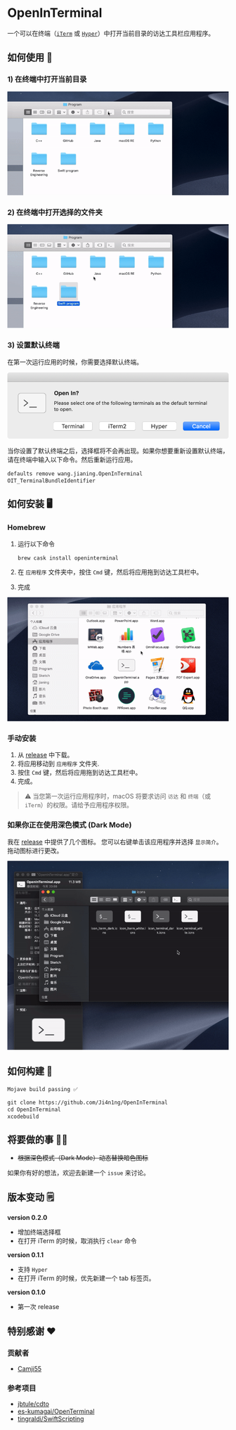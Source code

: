  # OpenInTerminal

一个可以在终端（[`iTerm`](https://www.iterm2.com/) 或 [`Hyper`](https://github.com/zeit/hyper)）中打开当前目录的访达工具栏应用程序。

## 如何使用 🚀

### 1) 在终端中打开当前目录

![run](./screenshots/run.gif)

### 2) 在终端中打开选择的文件夹

![run2](./screenshots/run2.gif)

### 3) 设置默认终端

在第一次运行应用的时候，你需要选择默认终端。

![selector](./screenshots/selector.png)

当你设置了默认终端之后，选择框将不会再出现。如果你想要重新设置默认终端，请在终端中输入以下命令。然后重新运行应用。

```
defaults remove wang.jianing.OpenInTerminal OIT_TerminalBundleIdentifier
```

## 如何安装 🖥

### Homebrew

1. 运行以下命令

   ```
   brew cask install openinterminal
   ```

2. 在 `应用程序` 文件夹中，按住 `Cmd` 键，然后将应用拖到访达工具栏中。

3. 完成

![toolbar](./screenshots/drag_to_toolbar-zh.gif)

### 手动安装

1. 从 [release](https://github.com/Ji4n1ng/OpenInTerminal/releases) 中下载。
2. 将应用移动到 `应用程序` 文件夹.
3. 按住 `Cmd` 键，然后将应用拖到访达工具栏中。
4. 完成。

>  ⚠️ 当您第一次运行应用程序时，macOS 将要求访问 `访达` 和 `终端`（或 `iTerm`）的权限。请给予应用程序权限。

### 如果你正在使用深色模式 (Dark Mode)

我在 [release](https://github.com/Ji4n1ng/OpenInTerminal/releases) 中提供了几个图标。 您可以右键单击该应用程序并选择 `显示简介`。 拖动图标进行更改。

![change_icon](./screenshots/change_icon-zh.gif)

## 如何构建 🔨

`Mojave build passing ✅`

```
git clone https://github.com/Ji4n1ng/OpenInTerminal
cd OpenInTerminal
xcodebuild
```

## 将要做的事 👨‍💻

- ~~根据深色模式（Dark  Mode）动态替换暗色图标~~

如果你有好的想法，欢迎去新建一个 `issue` 来讨论。

## 版本变动 🗒

**version 0.2.0**

- 增加终端选择框
- 在打开 iTerm 的时候，取消执行 `clear` 命令

**version 0.1.1**

- 支持 `Hyper`
- 在打开 iTerm 的时候，优先新建一个 tab 标签页。

**version 0.1.0**

- 第一次 release

## 特别感谢 ❤️

### 贡献者

- [Camji55](https://github.com/Camji55)

### 参考项目

- [jbtule/cdto](https://github.com/jbtule/cdto)
- [es-kumagai/OpenTerminal](https://github.com/es-kumagai/OpenTerminal)
- [tingraldi/SwiftScripting](https://github.com/tingraldi/SwiftScripting)